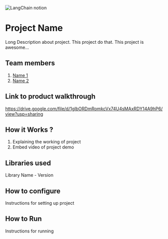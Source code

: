 ![LangChain notion](https://github.com/TH-Activities/saturday-hack-night-template/assets/117498997/af58a18d-932c-4ee7-870b-20820cfa3f3f)

# Project Name

Long Description about project. This project do that. This project is awesome...

## Team members

1. [Name 1](https://github.com/TH-Activities/saturday-hack-night-template)
2. [Name 2](https://github.com/TH-Activities/saturday-hack-night-template)

## Link to product walkthrough

https://drive.google.com/file/d/1gIbORDmRomkcVx74U4sMAxRDY14A9hP6/view?usp=sharing

## How it Works ?

1. Explaining the working of project
2. Embed video of project demo

## Libraries used

Library Name - Version

## How to configure

Instructions for setting up project

## How to Run

Instructions for running
